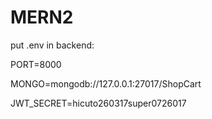 # MERN2

put .env in backend:


PORT=8000 

MONGO=mongodb://127.0.0.1:27017/ShopCart

JWT_SECRET=hicuto260317super0726017
